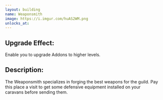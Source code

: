 ```yaml
---
layout: building
name: Weaponsmith
image: https://i.imgur.com/huAS2WM.png
unlocks_at:
---
```


## Upgrade Effect:

Enable you to upgrade Addons to higher levels.

## Description:

The Weaponsmith specializes in forging the best weapons for the guild. Pay this place a visit to get some defensive equipment installed on your caravans before sending them.
